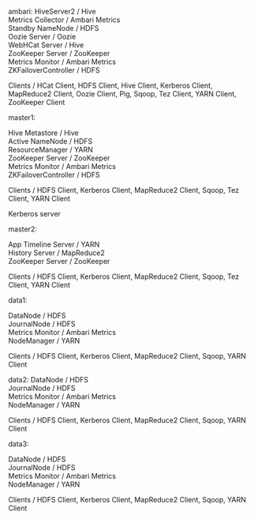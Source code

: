 
ambari:
  HiveServer2  /  Hive  
  Metrics Collector  /  Ambari Metrics  
  Standby NameNode  /  HDFS  
  Oozie Server  /  Oozie  
  WebHCat Server  /  Hive  
  ZooKeeper Server  /  ZooKeeper  
  Metrics Monitor  /  Ambari Metrics  
  ZKFailoverController  /  HDFS  

Clients /
HCat Client, HDFS Client, Hive Client, Kerberos Client, MapReduce2 Client, Oozie Client, Pig, Sqoop, Tez Client, YARN Client, ZooKeeper Client


master1:

  Hive Metastore  /  Hive  
  Active NameNode  /  HDFS  
  ResourceManager  /  YARN  
  ZooKeeper Server  /  ZooKeeper  
  Metrics Monitor  /  Ambari Metrics  
  ZKFailoverController  /  HDFS  

Clients /
HDFS Client, Kerberos Client, MapReduce2 Client, Sqoop, Tez Client, YARN Client

Kerberos server



master2:

  App Timeline Server  /  YARN  
  History Server  /  MapReduce2  
  ZooKeeper Server  /  ZooKeeper  
  
Clients /
HDFS Client, Kerberos Client, MapReduce2 Client, Sqoop, Tez Client, YARN Client


data1:

  DataNode  /  HDFS  
  JournalNode  /  HDFS  
  Metrics Monitor  /  Ambari Metrics  
  NodeManager  /  YARN  

Clients /
HDFS Client, Kerberos Client, MapReduce2 Client, Sqoop, YARN Client


data2:
  DataNode  /  HDFS  
  JournalNode  /  HDFS  
  Metrics Monitor  /  Ambari Metrics  
  NodeManager  /  YARN     
 
 Clients /
HDFS Client, Kerberos Client, MapReduce2 Client, Sqoop, YARN Client

data3:

 DataNode  /  HDFS  
  JournalNode  /  HDFS  
  Metrics Monitor  /  Ambari Metrics  
  NodeManager  /  YARN  

Clients /
HDFS Client, Kerberos Client, MapReduce2 Client, Sqoop, YARN Client
